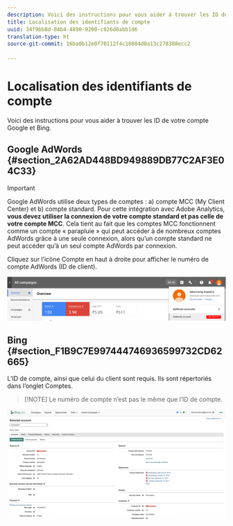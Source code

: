 ```yaml
---
description: Voici des instructions pour vous aider à trouver les ID de votre compte Google et Bing.
title: Localisation des identifiants de compte
uuid: 34f9bb8d-84b4-4890-9200-c926d0abb1d6
translation-type: ht
source-git-commit: 16ba0b12e0f70112f4c10804d0a13c278388ecc2

---
```



# Localisation des identifiants de compte

Voici des instructions pour vous aider à trouver les ID de votre compte Google et Bing.

## Google AdWords {#section_2A62AD448BD949889DB77C2AF3E04C33}

>[!IMPORTANT]
>
>Google AdWords utilise deux types de comptes : a) compte MCC (My Client Center) et b) compte standard. Pour cette intégration avec Adobe Analytics, **vous devez utiliser la connexion de votre compte standard et pas celle de votre compte MCC**. Cela tient au fait que les comptes MCC fonctionnent comme un compte « parapluie » qui peut accéder à de nombreux comptes AdWords grâce à une seule connexion, alors qu’un compte standard ne peut accéder qu’à un seul compte AdWords par connexion.

Cliquez sur l’icône Compte en haut à droite pour afficher le numéro de compte AdWords (ID de client).

![](assets/google_account.png)

## Bing  {#section_F1B9C7E997444746936599732CD62665}

L’ID de compte, ainsi que celui du client sont requis. Ils sont répertoriés dans l’onglet Comptes.

> [!NOTE] Le numéro de compte n’est pas le même que l’ID de compte.

![](assets/bing_id.png)

